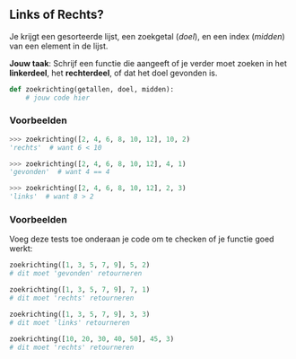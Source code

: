 ## Links of Rechts?

Je krijgt een gesorteerde lijst, een zoekgetal (_doel_), en een index (_midden_) van een element in de lijst.

**Jouw taak**: Schrijf een functie die aangeeft of je verder moet zoeken in het **linkerdeel**, het **rechterdeel**, of dat het doel gevonden is.

```python
def zoekrichting(getallen, doel, midden):
    # jouw code hier
```

### Voorbeelden

```python
>>> zoekrichting([2, 4, 6, 8, 10, 12], 10, 2)
'rechts'  # want 6 < 10

>>> zoekrichting([2, 4, 6, 8, 10, 12], 4, 1)
'gevonden'  # want 4 == 4

>>> zoekrichting([2, 4, 6, 8, 10, 12], 2, 3)
'links'  # want 8 > 2
```

### Voorbeelden

Voeg deze tests toe onderaan je code om te checken of je functie goed werkt:

```python
zoekrichting([1, 3, 5, 7, 9], 5, 2)
# dit moet 'gevonden' retourneren

zoekrichting([1, 3, 5, 7, 9], 7, 1)
# dit moet 'rechts' retourneren

zoekrichting([1, 3, 5, 7, 9], 3, 3)
# dit moet 'links' retourneren

zoekrichting([10, 20, 30, 40, 50], 45, 3)
# dit moet 'rechts' retourneren
```
